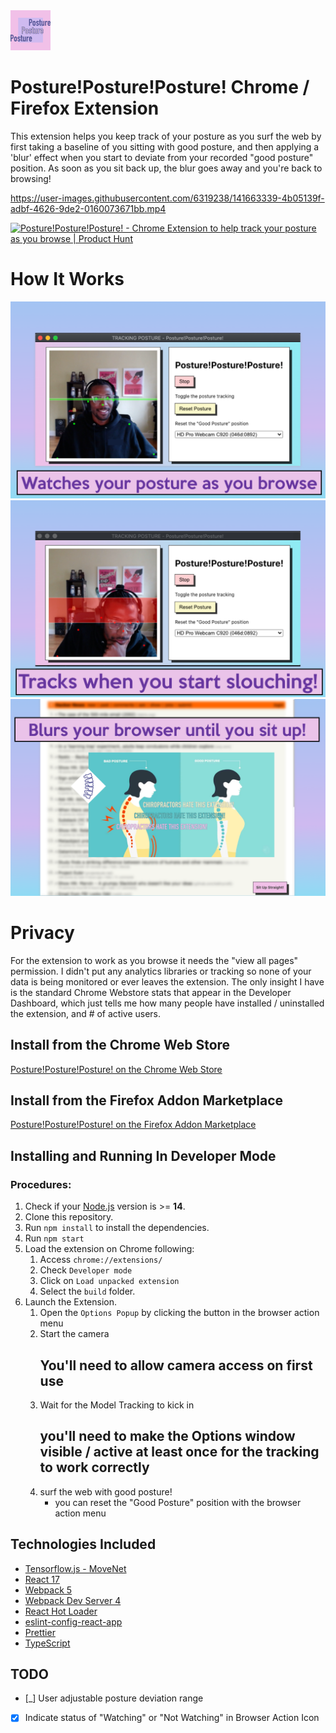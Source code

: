 <img src="src/assets/img/icon-128.png" width="64"/>

# Posture!Posture!Posture! Chrome / Firefox Extension

This extension helps you keep track of your posture as you surf the web by first taking a baseline of you sitting with good posture, and then applying a 'blur' effect when you start to deviate from your recorded "good posture" position. As soon as you sit back up, the blur goes away and you're back to browsing!

https://user-images.githubusercontent.com/6319238/141663339-4b05139f-adbf-4626-9de2-0160073671bb.mp4

<a href="https://www.producthunt.com/posts/posture-posture-posture?utm_source=badge-featured&utm_medium=badge&utm_souce=badge-posture&#0045;posture&#0045;posture" target="_blank"><img src="https://api.producthunt.com/widgets/embed-image/v1/featured.svg?post_id=368940&theme=light" alt="Posture&#0033;Posture&#0033;Posture&#0033; - Chrome&#0032;Extension&#0032;to&#0032;help&#0032;track&#0032;your&#0032;posture&#0032;as&#0032;you&#0032;browse | Product Hunt" style="width: 250px; height: 54px;" width="250" height="54" /></a>

# How It Works

<img src="src/assets/img/chrome-extension-screenshot-1280x800-step-1.png" width="600"/>
<img src="src/assets/img/chrome-extension-screenshot-1280x800-step-2.png" width="600"/>
<img src="src/assets/img/chrome-extension-screenshot-1280x800-step-3.png" width="600"/>


# Privacy 
For the extension to work as you browse it needs the "view all pages" permission. I didn't put any analytics libraries or tracking so none of your data is being monitored or ever leaves the extension. The only insight I have is the standard Chrome Webstore stats that appear in the Developer Dashboard, which just tells me how many people have installed / uninstalled the extension, and # of active users.


## Install from the Chrome Web Store

[Posture!Posture!Posture! on the Chrome Web Store](https://chrome.google.com/webstore/detail/posturepostureposture/ekleaenhplpaiincbdkbebmeccfgmbll)


## Install from the Firefox Addon Marketplace

[Posture!Posture!Posture! on the Firefox Addon Marketplace](https://addons.mozilla.org/en-US/firefox/addon/posture-posture-posture/)


## Installing and Running In Developer Mode

### Procedures:

1. Check if your [Node.js](https://nodejs.org/) version is >= **14**.
2. Clone this repository.
3. Run `npm install` to install the dependencies.
4. Run `npm start`
5. Load the extension on Chrome following:
   1. Access `chrome://extensions/`
   2. Check `Developer mode`
   3. Click on `Load unpacked extension`
   4. Select the `build` folder.
6. Launch the Extension.
   1. Open the `Options Popup` by clicking the button in the browser action menu
   2. Start the camera
      ## You'll need to allow camera access on first use
   3. Wait for the Model Tracking to kick in
      ## you'll need to make the Options window visible / active at least once for the tracking to work correctly
   4. surf the web with good posture!
      - you can reset the "Good Posture" position with the browser action menu

## Technologies Included

- [Tensorflow.js - MoveNet](https://www.tensorflow.org/hub/tutorials/movenet)
- [React 17](https://reactjs.org)
- [Webpack 5](https://webpack.js.org/)
- [Webpack Dev Server 4](https://webpack.js.org/configuration/dev-server/)
- [React Hot Loader](https://github.com/gaearon/react-hot-loader)
- [eslint-config-react-app](https://www.npmjs.com/package/eslint-config-react-app)
- [Prettier](https://prettier.io/)
- [TypeScript](https://www.typescriptlang.org/)

## TODO

- [_] User adjustable posture deviation range
- [x] Indicate status of "Watching" or "Not Watching" in Browser Action Icon
